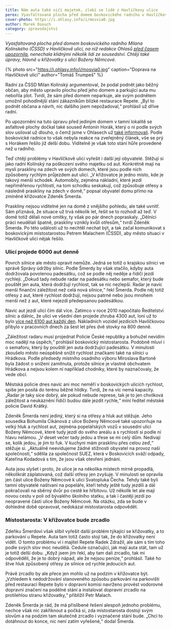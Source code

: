 ```yaml
---
title: Nám auta také ničí majetek, zlobí se lidé z Havlíčkovy ulice
perex: Vyasfaltovaná plocha před domem boskovického radního v Havlíčkově ulici nenechala klidnými několik lidí ze sousedství. Chtějí také úpravy, hlavně u křižovatky s ulicí Boženy Němcové.
cover-photo: https://i.ohlasy.info/i/mosvia0.jpg
author: Marek Osouch
category: zpravodajství
---
```


*Vyasfaltovaná plocha před domem boskovického radního Milana Kolínského (ČSSD) v Havlíčkově ulici, na niž redakce Ohlasů [před časem upozornila](http://www.ohlasy.info/clanky/2017/06/kolinsky-parkovani.html), nenechala klidnými několik lidí ze sousedství. Chtějí také úpravy, hlavně u křižovatky s ulicí Boženy Němcové.*

{% photo src="https://i.ohlasy.info/i/mosvia0.jpg" caption="Doprava na Havlíčkově ulici" author="Tomáš Trumpeš" %}

Radní za ČSSD Milan Kolínský argumentoval, že podal podnět jako běžný občan, aby město upravilo plochu před jeho domem a parkující auta mu nebořila plot. Tvrdí, že sám před domem neparkuje, ale svým podnětem umožnil pohodlnější stání zákazníkům blízké restaurace Repete. „Byl to podnět občana a návrh, nic dalšího jsem nepožadoval,“ prohlásil už dříve radní.

Po upozornění na tuto úpravu před jediným domem v tamní lokalitě se asfaltové plochy dočkal také soused Antonín Horák, který o ni podle svých slov usiloval už dlouho, o čemž jsme v Ohlasech už [také informovali](http://www.ohlasy.info/clanky/2017/07/parkovani-havlickova.html). Podle boskovické radnice to však nebyla reakce na zveřejněný článek, vše se prý s Horákem řešilo již delší dobu. Viditelně je však toto stání hůře provedené než u radního.

Teď chtějí  problémy v Havlíčkově ulici vyřešit i další její obyvatelé. Stěžují si jako radní Kolínský na poškození svého majetku od aut. Konkrétně mají na mysli praskliny na zdech ve svých domech, které jsou podle nich způsobeny rychlým průjezdem aut ulicí. „V křižovatce je jedno místo, kde je takový menší schodek. Automobily, zejména nákladní, které jezdí nepřiměřenou rychlostí, na tom schodku seskakují, což způsobuje otřesy a následně praskliny na zdech v domě,“ popsal obyvatel domu přímo na zmíněné křižovatce Zdeněk Šmerda.

Praskliny nejsou viditelné jen na domě z vnějšího pohledu, ale také uvnitř. Sám přiznává, že situace už trvá několik let, řešit se to rozhodl až teď. V domě totiž dělali nové omítky, ty však po pár dnech popraskaly. „Dělníci práci neudělali špatně, praskliny vznikly kvůli otřesům,“ tvrdí Zdeněk Šmerda. Po této události už to nechtěl nechat být, a tak začal komunikovat s boskovickým místostarostou Petrem Malachem (ČSSD), aby město situaci v Havlíčkově ulici nějak řešilo.

### Ulicí projede 6000 aut denně

Povrch silnice ale město opravit nemůže. Jedná se totiž o krajskou silnici ve správě Správy údržby silnic. Podle Šmerdy by však stačilo, kdyby auta dodržovala povolenou padesátku, což se podle něj neděje a řidiči jezdí rychleji. „Dokud tady nebude radar na padesátku nebo semafor, který bude pouštět jen auta, která dodržují rychlost, tak se nic nezlepší. Radar je navíc menší finanční záležitost než celá nová silnice,“ řekl Šmerda. Podle něj totiž otřesy z aut, které rychlost dodržují, nejsou patrné nebo jsou mnohem menší než z aut, které nejezdí předepsanou padesátkou.

Navíc aut jezdí ulicí čím dál více. Zatímco v roce 2010 napočítalo Ředitelství silnic a dálnic, že ulicí ve všední den projede zhruba 4300 aut, loni už to bylo [více než 6100 aut každý den](http://scitani2016.rsd.cz/content/doc/64-02.jpg?v=2016b). Nákladních vozidel jezdících Havlíčkovou přibylo v pracovních dnech za šest let přes dvě stovky na 800 denně.

„Záležitost radaru musí projednat Policie České republiky a bohužel nevidím moc nadějí na úspěch,“ prohlásil boskovický místostarosta. Podobně mluví i o semaforu, který by pouštěl jen auta dodržující padesátku. V minulosti zkoušelo město neúspěšně snížit rychlost značkami také na silnici u Hrádkova. Podle předsedy místního osadního výboru Miroslava Bartoně byla žádost o snížení zamítnuta, protože silnice je vlastně obchvatem Hrádkova a nejsou kolem ní například chodníky, které by naznačovaly, že vede obcí.

Městská policie dnes navíc ani moc neměří v boskovických ulicích rychlost, spíše jen posílá do terénu běžné hlídky. Tvrdí, že na víc nemá kapacity. „Radar je taky sice dobrý, ale pokud nebude represe, tak je to jen chvilková záležitost a neukáznění řidiči budou dále jezdit rychle,“ míní ředitel městské policie David Krátký.

Zdeněk Šmerda není jediný, který si na otřesy a hluk aut stěžuje. Jeho sousedka Bohumila Cikánová z ulice Boženy Němcové také upozorňuje na velký hluk a rychlost aut, zejména popelářských vozů v sousední ulici Boženy Němcové, které tudy jezdí do svého areálu a s rychlostí si podle ní hlavu nelámou. „V deset večer tady jedou a třese se mi celý dům. Nedívají se, kolik jedou, je jim to fuk. V kuchyni mám prasklinu přes celou zeď,“ stěžuje si. „Aktuálně neevidujeme žádné stížnosti obyvatel na provoz naší společnosti,“ sdělila za společnost SUEZ, která v Boskovicích sváží odpady, Kateřina Kodadová s tím, že jsou však otevřeni jednání.

Auta jsou slyšet i proto, že ulice je na několika místech mírně propadlá, několikrát záplatovaná, což další otřesy jen zvyšuje. V minulosti se opravila jen část ulice Boženy Němcové k ulici Svatopluka Čecha. Tehdy také byli tamní obyvatelé naštvaní na popeláře, kteří tehdy ještě tudy jezdili a dál pokračovali na sběrný dvůr po cestě ke hřbitovu. Už několik let ale mají novou cestu v poli od bývalého školního statku, a tak i častěji jezdí po neopravené části ulice Boženy Němcové. Na otázku, zda se bude v dohledné době opravovat, nedokázal místostarosta odpovědět.

### Místostarosta: V křižovatce bude zrcadlo

Zdeňku Šmerdovi však slíbil vyřešit další problém týkající se křižovatky, a to parkování u Repete. Auta tam totiž často stojí tak, že do křižovatky není vidět. O tomto problému ví i majitel Repete Radek Zdražil, ale sám s tím toho podle svých slov moc neudělá. Cedule označující, jak mají auta stát, tam už je totiž delší dobu. „Když jsem jim řekl, aby tam dali zrcadlo, tak mi odpověděli, že je to dobrý nápad, ale že nejsou peníze,“ prohlásil. Také ho štve hluk způsobený otřesy ze silnice od rychle jedoucích aut.

Právě zrcadlo by ale přece jen mohlo už na podzim v křižovatce být. „Vzhledem k nedodržování stanoveného způsobu parkování na parkovišti před restaurací Repete bylo v dopravní komisi navrženo provést vodorovné dopravní značení na podélné stání a instalovat dopravní zrcadlo na protilehlou stranu křižovatky,“ přiblížil Petr Malach.

Zdeněk Šmerda je rád, že má přislíbené řešení alespoň jednoho problému, nechce však nic zakřiknout a počká si, zda místostarosta dostojí svým slovům a na podzim tam skutečně zrcadlo i vyznačené stání bude. „Chci to dotáhnout do konce, nic není zatím vyřešené,“ dodal Šmerda.

